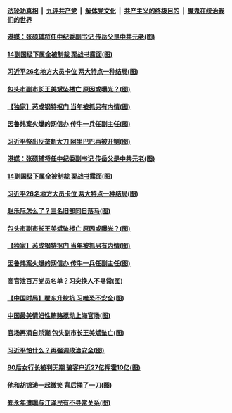 ####  [法轮功真相](../../../../basic/blob/master/README.md?t=12152002) &nbsp;|&nbsp; [九评共产党](../../../../9ping.md/blob/master/README.md?t=12152002) &nbsp;|&nbsp; [解体党文化](../../../../jtdwh.md/blob/master/README.md?t=12152002)  &nbsp;|&nbsp; [共产主义的终极目的](../../../../gczydzjmd.md/blob/master/README.md?t=12152002) &nbsp;|&nbsp; [魔鬼在统治我们的世界](../../../../mgztzwmdsj.md/blob/master/README.md?t=12152002) 

#### [港媒：张硕辅将任中纪委副书记 传岳父是中共元老(图)](../pages/p2/955867.md?t=12152002) 

#### [14副国级下属全被制裁 栗战书露面(图)](../pages/p2/955847.md?t=12152002) 

#### [习近平26名地方大员卡位 两大特点一种结局(图)](../pages/p2/955793.md?t=12152002) 

#### [包头市副市长王美斌坠楼亡 原因或曝光？(图)](../pages/p2/955768.md?t=12152002) 

#### [【独家】芮成钢特抠门 当年被抓另有内情(图)](../pages/p2/955704.md?t=12152002) 

#### [因鲁炜案火爆的网信办 传牛一兵任副主任(图)](../pages/p2/955728.md?t=12152002) 

#### [习近平祭出反垄断大刀 阿里巴巴再被开铡(图)](../pages/p2/955880.md?t=12152002) 

#### [港媒：张硕辅将任中纪委副书记 传岳父是中共元老(图)](../pages/p2/955867.md?t=12152002) 

#### [14副国级下属全被制裁 栗战书露面(图)](../pages/p2/955847.md?t=12152002) 


#### [习近平26名地方大员卡位 两大特点一种结局(图)](../pages/p2/955793.md?t=12152002) 

#### [赵乐际怎么了？三名旧部同日落马(图)](../pages/p2/955731.md?t=12152002) 

#### [包头市副市长王美斌坠楼亡 原因或曝光？(图)](../pages/p2/955768.md?t=12152002) 

#### [【独家】芮成钢特抠门 当年被抓另有内情(图)](../pages/p2/955704.md?t=12152002) 

#### [因鲁炜案火爆的网信办 传牛一兵任副主任(图)](../pages/p2/955728.md?t=12152002) 

#### [高官泄百万党员名单？习突换人不寻常(图)](../pages/p2/955724.md?t=12152002) 

#### [【中国时局】翟东升挖坑 习唯恐不安全(图)](../pages/p2/955671.md?t=12152002) 

#### [中国最美情妇性贿赂搅动上海官场(图)](../pages/p2/955652.md?t=12152002) 

#### [官场再涌自杀潮 包头副市长王美斌坠亡(图)](../pages/p2/955647.md?t=12152002) 

#### [习近平怕什么？再强调政治安全(图)](../pages/p2/955609.md?t=12152002) 


#### [80后女行长被判无期 骗客户近27亿挥霍10亿(图)](../pages/p2/955535.md?t=12152002) 

#### [他和胡锦涛一起微笑 背后捅了一刀(图)](../pages/p2/955506.md?t=12152002) 

#### [郑永年遭曝与江泽民有不寻常关系(图)](../pages/p2/955487.md?t=12152002) 



